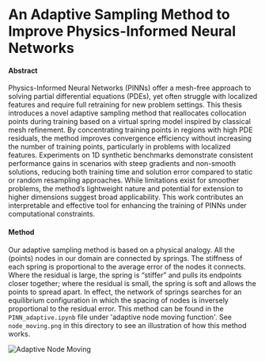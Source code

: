 # An Adaptive Sampling Method to Improve Physics-Informed Neural Networks

#### Abstract
Physics-Informed Neural Networks (PINNs) offer a mesh-free approach to solving partial differential equations (PDEs), yet often struggle with localized features and require full retraining for new problem settings. This thesis introduces a novel adaptive sampling method that reallocates collocation points during training based on a virtual spring model inspired by classical mesh refinement. By concentrating training points in regions with high PDE residuals, the method improves convergence efficiency without increasing the number of training points, particularly in problems with localized features. Experiments on 1D synthetic benchmarks demonstrate consistent performance gains in scenarios with steep gradients and non-smooth solutions, reducing both training time and solution error compared to static or random resampling approaches. While limitations exist for smoother problems, the method’s lightweight nature and potential for extension to higher dimensions suggest broad applicability. This work contributes an interpretable and effective tool for enhancing the training of PINNs under computational constraints.

#### Method
Our adaptive sampling method is based on a physical analogy. All the (points) nodes in our domain are connected by springs. The stiffness of each spring is proportional to the average error of the nodes it connects. Where the residual is large, the spring is “stiffer” and pulls its endpoints closer together; where the residual is small, the spring is soft and allows the points to spread apart.  In effect, the network of springs searches for an equilibrium configuration in which the spacing of nodes is inversely proportional to the residual error. This method can be found in the `PINN_adaptive.ipynb` file under 'adaptive node moving function'. See `node_moving.png` in this directory to see an illustration of how this method works.

![Adaptive Node Moving](node_moving.jpg?raw=true "Node Moving")



